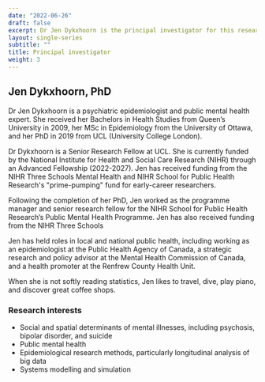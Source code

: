 ```yaml
---
date: "2022-06-26"
draft: false
excerpt: Dr Jen Dykxhoorn is the principal investigator for this research. 
layout: single-series
subtitle: ""
title: Principal investigator
weight: 3
---
```

## Jen Dykxhoorn, PhD 

Dr Jen Dykxhoorn is a psychiatric epidemiologist and public mental health expert. She received her Bachelors in Health Studies from Queen’s University in 2009, her MSc in Epidemiology from the University of Ottawa, and her PhD in 2019 from UCL (University College London).

Dr Dykxhoorn is a Senior Research Fellow at UCL. She is currently funded by the National Institute for Health and Social Care Research (NIHR) through an Advanced Fellowship (2022-2027). Jen has received funding from the NIHR Three Schools Mental Health and NIHR School for Public Health Research's "prime-pumping" fund for early-career researchers. 

Following the completion of her PhD, Jen worked as the programme manager and senior research fellow for the NIHR School for Public Health Research’s Public Mental Health Programme. Jen has also received funding from the NIHR Three Schools 

Jen has held roles in local and national public health, including working as an epidemiologist at the Public Health Agency of Canada, a strategic research and policy advisor at the Mental Health Commission of Canada, and a health promoter at the Renfrew County Health Unit.

When she is not softly reading statistics, Jen likes to travel, dive, play piano, and discover great coffee shops.


### Research interests
+ Social and spatial determinants of mental illnesses, including psychosis, bipolar disorder, and suicide
+ Public mental health  
+ Epidemiological research methods, particularly longitudinal analysis of big data
+ Systems modelling and simulation
  </div>

